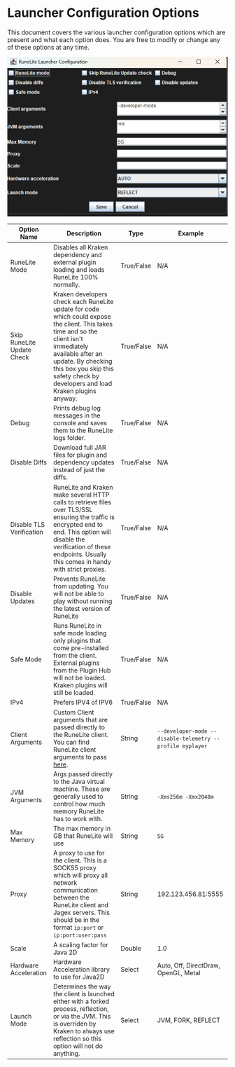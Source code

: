 # Launcher Configuration Options

This document covers the various launcher configuration options which are present and what each option does. You
are free to modify or change any of these options at any time.

![windows-configuration](../images/windows-launcher.png)

| **Option Name**            | **Description**                                                                                                                                                                                                                                                     | **Type**   | **Example**                                               |
|----------------------------|---------------------------------------------------------------------------------------------------------------------------------------------------------------------------------------------------------------------------------------------------------------------|------------|-----------------------------------------------------------|
| RuneLite Mode              | Disables all Kraken dependency and external plugin loading and loads RuneLite 100% normally.                                                                                                                                                                        | True/False | N/A                                                       |
| Skip RuneLite Update Check | Kraken developers check each RuneLite update for code which could expose the client.  This takes time and so the client isn't immediately available after an update.  By checking this box you skip this safety check by developers and load Kraken plugins anyway. | True/False | N/A                                                       |
| Debug                      | Prints debug log messages in the console and saves them to the RuneLite logs folder.                                                                                                                                                                                | True/False | N/A                                                       |
| Disable Diffs              | Download full JAR files for plugin and dependency updates instead of just the diffs.                                                                                                                                                                                | True/False | N/A                                                       |
| Disable TLS Verification   | RuneLite and Kraken make several HTTP calls to retrieve files over TLS/SSL ensuring the traffic is encrypted end to end.  This option will disable the verification of these endpoints. Usually this comes in handy with strict proxies.                            | True/False | N/A                                                       |
| Disable Updates            | Prevents RuneLite from updating. You will not be able to play without running the latest version of RuneLite                                                                                                                                                        | True/False | N/A                                                       |
| Safe Mode                  | Runs RuneLite in safe mode loading only plugins that come pre-installed from the client. External plugins from the Plugin Hub will not be loaded. Kraken plugins will still be loaded.                                                                              | True/False | N/A                                                       |
| IPv4                       | Prefers IPV4 of IPV6                                                                                                                                                                                                                                                | True/False | N/A                                                       |
| Client Arguments           | Custom Client arguments that are passed directly to the RuneLite client. You can find RuneLite client arguments to pass [here](https://github.com/runelite/runelite/blob/master/runelite-client/src/main/java/net/runelite/client/RuneLite.java#L177).              | String     | `--developer-mode --disable-telemetry --profile myplayer` |
| JVM Arguments              | Args passed directly to the Java virtual machine. These are generally used to control how much memory RuneLite has to work with.                                                                                                                                    | String     | `-Xms256m -Xmx2048m`                                      |
| Max Memory                 | The max memory in GB that RuneLite will use                                                                                                                                                                                                                         | String     | `5G`                                                      |
| Proxy                      | A proxy to use for the client. This is a SOCKS5 proxy which will proxy all network communication between the RuneLite client and Jagex servers. This should be in the format `ip:port` or `ip:port:user:pass`                                                       | String     | 192.123.456.81:5555                                       |
| Scale                      | A scaling factor for Java 2D                                                                                                                                                                                                                                        | Double     | 1.0                                                       |
| Hardware Acceleration      | Hardware Acceleration library to use for Java2D                                                                                                                                                                                                                     | Select     | Auto, Off, DirectDraw, OpenGL, Metal                      |
| Launch Mode                | Determines the way the client is launched either with a forked process, reflection, or via the JVM. This is overriden by Kraken to always use reflection so this option will not do anything.                                                                       | Select     | JVM, FORK, REFLECT                                        |
